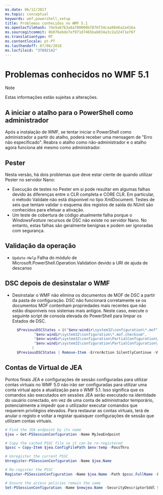 ```yaml
---
ms.date: 06/12/2017
ms.topic: conceptual
keywords: wmf,powershell,setup
title: Problemas conhecidos no WMF 5.1
ms.openlocfilehash: 74e5a6763a8a780000bf876f34caa9646a2a416a
ms.sourcegitcommit: 8b076ebde7ef971d7465bab834a3c2a32471ef6f
ms.translationtype: MT
ms.contentlocale: pt-PT
ms.lasthandoff: 07/06/2018
ms.locfileid: "37892142"
---
```

# <a name="known-issues-in-wmf-51"></a>Problemas conhecidos no WMF 5.1

> [!Note]
> Estas informações estão sujeitas a alterações.

## <a name="starting-powershell-shortcut-as-administrator"></a>A iniciar o atalho para o PowerShell como administrador

Após a instalação de WMF, se tentar iniciar o PowerShell como administrador a partir do atalho, poderá receber uma mensagem de "Erro não especificado".
Reabra o atalho como não-administrador e o atalho agora funciona até mesmo como administrador.

## <a name="pester"></a>Pester

Nesta versão, há dois problemas que deve estar ciente de quando utilizar Pester no servidor Nano:

- Execução de testes no Pester em si pode resultar em algumas falhas devido às diferenças entre o CLR completa e CORE CLR. Em particular, o método Validate não está disponível no tipo XmlDocument. Testes de seis que tentam validar o esquema dos registos de saída do NUnit são conhecidos para efetuar a ativação.
- Um teste de cobertura de código atualmente falha porque o *WindowsFeature* recursos de DSC não existe no servidor Nano. No entanto, estas falhas são geralmente benignas e podem ser ignoradas com segurança.

## <a name="operation-validation"></a>Validação da operação

- `Update-Help` Falha do módulo de Microsoft.PowerShell.Operation.Validation devido a URI de ajuda de descanso

## <a name="dsc-after-uninstall-wmf"></a>DSC depois de desinstalar o WMF

- Desinstalar o WMF não elimina os documentos de MOF de DSC a partir da pasta de configuração. DSC não funcionará corretamente se os documentos MOF contenham propriedades mais recentes que não estão disponíveis nos sistemas mais antigos. Neste caso, execute o seguinte script de consola elevada do PowerShell para limpar os Estados de DSC.

  ```powershell
    $PreviousDSCStates = @("$env:windir\system32\configuration\*.mof",
            "$env:windir\system32\configuration\*.mof.checksum",
            "$env:windir\system32\configuration\PartialConfiguration\*.mof",
            "$env:windir\system32\configuration\PartialConfiguration\*.mof.checksum"
           )
    $PreviousDSCStates | Remove-Item -ErrorAction SilentlyContinue -Verbose
  ```

## <a name="jea-virtual-accounts"></a>Contas de Virtual de JEA

Pontos finais JEA e configurações de sessão configuradas para utilizar contas virtuais no WMF 5.0 não irão ser configuradas para utilizar uma conta virtual após a atualização para o WMF 5.1.
Isso significa que os comandos são executados em sessões JEA serão executado na identidade do usuário conectado, em vez de uma conta de administrador temporário, potencialmente a impedir que o utilizador executar comandos que requerem privilégios elevados.
Para restaurar as contas virtuais, terá de anular o registo e voltar a registar quaisquer configurações de sessão que utilizam contas virtuais.

```powershell
# Find the JEA endpoint by its name
$jea = Get-PSSessionConfiguration -Name MyJeaEndpoint

# Copy the cached PSSC file so it can be re-registered
$pssc = Copy-Item $jea.ConfigFilePath $env:temp -PassThru

# Unregister the current PSSC
Unregister-PSSessionConfiguration -Name $jea.Name

# Re-register the PSSC
Register-PSSessionConfiguration -Name $jea.Name -Path $pssc.FullName -Force

# Ensure the access policies remain the same
Set-PSSessionConfiguration -Name $newjea.Name -SecurityDescriptorSddl $jea.SecurityDescriptorSddl
```